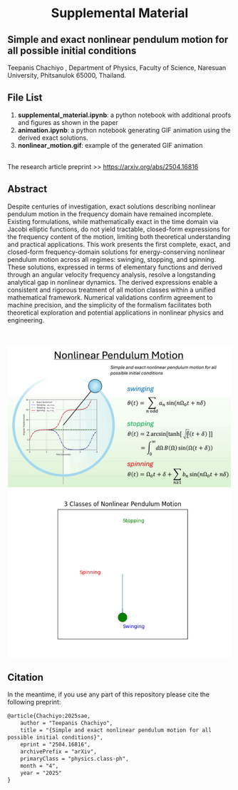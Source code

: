 <h1 align="center">Supplemental Material</h1>
<h2 aligne="center">Simple and exact nonlinear pendulum motion for all possible initial conditions</h2>
Teepanis Chachiyo <teepanisc@nu.ac.th>, Department of Physics, Faculty of Science, Naresuan University, Phitsanulok 65000, Thailand.


## File List
1. **supplemental_material.ipynb**: a python notebook with additional proofs and figures as shown in the paper
2. **animation.ipynb**: a python notebook generating GIF animation using the derived exact solutions.
3. **nonlinear_motion.gif**: example of the generated GIF animation

<br>
The research article preprint >> <a href="https://arxiv.org/abs/2504.16816">https://arxiv.org/abs/2504.16816</a>

## Abstract
Despite centuries of investigation, exact solutions describing nonlinear pendulum motion in the frequency domain have remained incomplete. Existing formulations, while mathematically exact in the time domain via Jacobi elliptic functions, do not yield tractable, closed-form expressions for the frequency content of the motion, limiting both theoretical understanding and practical applications. This work presents the first complete, exact, and closed-form frequency-domain solutions for energy-conserving nonlinear pendulum motion across all regimes: swinging, stopping, and spinning. These solutions, expressed in terms of elementary functions and derived through an angular velocity frequency analysis, resolve a longstanding analytical gap in nonlinear dynamics. The derived expressions enable a consistent and rigorous treatment of all motion classes within a unified mathematical framework. Numerical validations confirm agreement to machine precision, and the simplicity of the formalism facilitates both theoretical exploration and potential applications in nonlinear physics and engineering.

<br>
<br>
<center><img src="graphical_abstract.gif" width="540"  alt="Pendulum Motion"></center>
<center><img src="nonlinear_motion.gif" width="540"  alt="3 Classes of Nonlinear Pedulum Motion"></center>

## Citation

In the meantime, if you use any part of this repository please cite the following preprint:

```
@article{Chachiyo:2025sae,
    author = "Teepanis Chachiyo",
    title = "{Simple and exact nonlinear pendulum motion for all possible initial conditions}",
    eprint = "2504.16816",
    archivePrefix = "arXiv",
    primaryClass = "physics.class-ph",
    month = "4",
    year = "2025"
}
